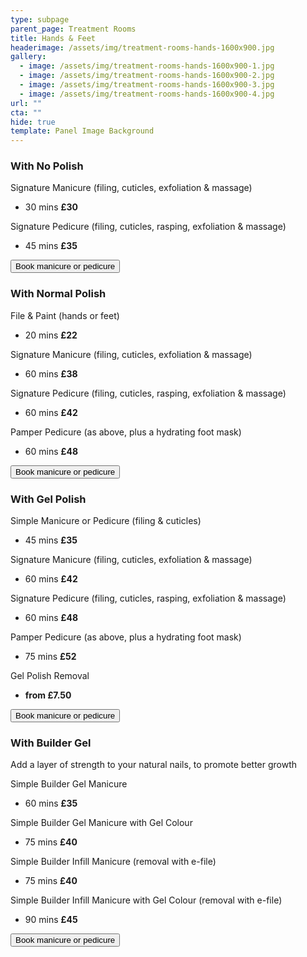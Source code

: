 ```yaml
---
type: subpage
parent_page: Treatment Rooms
title: Hands & Feet
headerimage: /assets/img/treatment-rooms-hands-1600x900.jpg
gallery:
  - image: /assets/img/treatment-rooms-hands-1600x900-1.jpg
  - image: /assets/img/treatment-rooms-hands-1600x900-2.jpg
  - image: /assets/img/treatment-rooms-hands-1600x900-3.jpg
  - image: /assets/img/treatment-rooms-hands-1600x900-4.jpg
url: ""
cta: ""
hide: true
template: Panel Image Background
---
```

### With No Polish

Signature Manicure (filing, cuticles, exfoliation & massage)

* 30 mins **£30**

Signature Pedicure (filing, cuticles, rasping, exfoliation & massage)

* 45 mins **£35**

<a href="https://www.fresha.com/a/treatment-rooms-hastings-the-old-rectory-harold-road-uk-cro1x5rw?pId=86052"><button>Book manicure or pedicure</button></a>

### With Normal Polish

File & Paint (hands or feet)

* 20 mins **£22**

Signature Manicure (filing, cuticles, exfoliation & massage)

* 60 mins **£38**

Signature Pedicure (filing, cuticles, rasping, exfoliation & massage)

* 60 mins **£42**

Pamper Pedicure (as above, plus a hydrating foot mask)

* 60 mins **£48**

<a href="https://www.fresha.com/a/treatment-rooms-hastings-the-old-rectory-harold-road-uk-cro1x5rw?pId=86052"><button>Book manicure or pedicure</button></a>

### With Gel Polish

Simple Manicure or Pedicure (filing & cuticles)

* 45 mins **£35**

Signature Manicure (filing, cuticles, exfoliation & massage)

* 60 mins **£42**

Signature Pedicure (filing, cuticles, rasping, exfoliation & massage)

* 60 mins **£48**

Pamper Pedicure (as above, plus a hydrating foot mask)

* 75 mins **£52**

Gel Polish Removal

* **from £7.50**

<a href="https://www.fresha.com/a/treatment-rooms-hastings-the-old-rectory-harold-road-uk-cro1x5rw?pId=86052"><button>Book manicure or pedicure</button></a>

### With Builder Gel

Add a layer of strength to your natural nails, to promote better growth

Simple Builder Gel Manicure

* 60 mins **£35**

Simple Builder Gel Manicure with Gel Colour

* 75 mins **£40**

Simple Builder Infill Manicure (removal with e-file)

* 75 mins **£40**

Simple Builder Infill Manicure with Gel Colour (removal with e-file)

* 90 mins **£45**

<a href="https://www.fresha.com/a/treatment-rooms-hastings-the-old-rectory-harold-road-uk-cro1x5rw?pId=86052"><button>Book manicure or pedicure</button></a>
